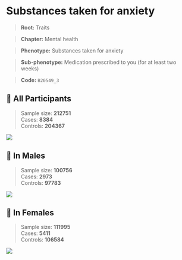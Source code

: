 # Substances taken for anxiety
> **Root:** Traits  

> **Chapter:** Mental health  

> **Phenotype:** Substances taken for anxiety  

> **Sub-phenotype:** Medication prescribed to you (for at least two weeks)  

> **Code:** `B20549_3`

## 🧪 All Participants  
> Sample size: **212751**  
> Cases: **8384**  
> Controls: **204367**
<img src="/Traits/Figures/ALL/B20549_3.png"/>
<CsvTable src="/Traits/Data/ALL/LG_B20549_3.csv" label="🔍 View full results" />

## 👨 In Males  
> Sample size: **100756**  
> Cases: **2973**  
> Controls: **97783**
<img src="/Traits/Figures/Male/B20549_3.png"/>
<CsvTable src="/Traits/Data/Male/LG_B20549_3.csv" label="🔍 View full results" />

## 👩 In Females  
> Sample size: **111995**  
> Cases: **5411**  
> Controls: **106584**
<img src="/Traits/Figures/Female/B20549_3.png"/>
<CsvTable src="/Traits/Data/Female/LG_B20549_3.csv" label="🔍 View full results" />
